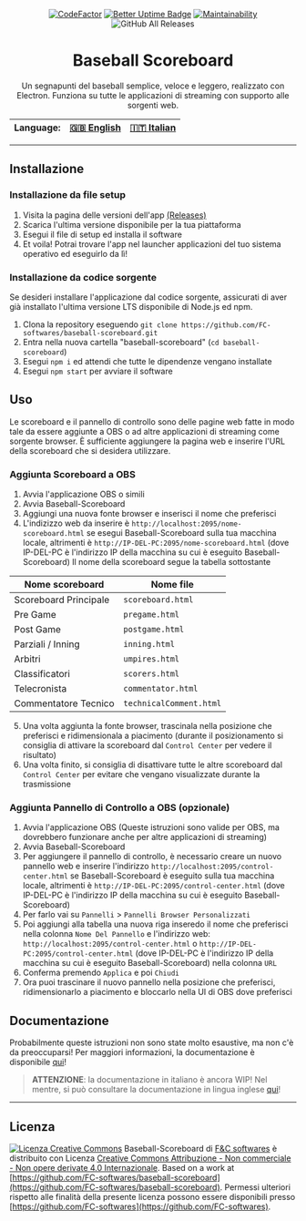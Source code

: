 <center>

<!-- ![insert banner here](file) -->

<center>

[![CodeFactor](https://www.codefactor.io/repository/github/fc-softwares/baseball-scoreboard/badge/main)](https://www.codefactor.io/repository/github/fc-softwares/baseball-scoreboard/overview/main)
[![Better Uptime Badge](https://betteruptime.com/status-badges/v1/monitor/aauk.svg)](https://betteruptime.com/?utm_source=status_badge)
[![Maintainability](https://api.codeclimate.com/v1/badges/60d1dc20274d613c67db/maintainability)](https://codeclimate.com/github/FC-softwares/baseball-scoreboard/maintainability)
![GitHub All Releases](https://img.shields.io/github/downloads/FC-softwares/baseball-scoreboard/total)

</center>

# Baseball Scoreboard
Un segnapunti del baseball semplice, veloce e leggero, realizzato con Electron.
Funziona su tutte le applicazioni di streaming con supporto alle sorgenti web.

| Language: | [ 🇬🇧 English ]( https://github.com/FC-softwares/baseball-scoreboard/blob/main/README.md )  | [ 🇮🇹 <u>Italian</u> ]( https://github.com/FC-softwares/baseball-scoreboard/blob/main/README_it.md )  |
|---|---|---|

</center>

---

## Installazione
### Installazione da file setup
1. Visita la pagina delle versioni dell'app [(Releases)](https://github.com/FC-softwares/baseball-scoreboard/releases/latest)
2. Scarica l'ultima versione disponibile per la tua piattaforma
3. Esegui il file di setup ed installa il software
4. Et voila! Potrai trovare l'app nel launcher applicazioni del tuo sistema operativo ed eseguirlo da lì!
### Installazione da codice sorgente
Se desideri installare l'applicazione dal codice sorgente, assicurati di aver già installato l'ultima versione LTS disponibile di Node.js ed npm.
1. Clona la repository eseguendo `git clone https://github.com/FC-softwares/baseball-scoreboard.git`
2. Entra nella nuova cartella "baseball-scoreboard" (`cd baseball-scoreboard`)
3. Esegui `npm i` ed attendi che tutte le dipendenze vengano installate
4. Esegui `npm start` per avviare il software

## Uso
Le scoreboard e il pannello di controllo sono delle pagine web fatte in modo tale da essere aggiunte a OBS o ad altre applicazioni di streaming come sorgente browser. È sufficiente aggiungere la pagina web e inserire l'URL della scoreboard che si desidera utilizzare.
### Aggiunta Scoreboard a OBS
1. Avvia l'applicazione OBS o simili
2. Avvia Baseball-Scoreboard
3. Aggiungi una nuova fonte browser e inserisci il nome che preferisci
4. L'indizizzo web da inserire è `http://localhost:2095/nome-scoreboard.html` se esegui Baseball-Scoreboard sulla tua macchina locale, altrimenti è `http://IP-DEL-PC:2095/nome-scoreboard.html` (dove IP-DEL-PC è l'indirizzo IP della macchina su cui è eseguito Baseball-Scoreboard) Il nome della scoreboard segue la tabella sottostante

| Nome scoreboard | Nome file |
|---|---|
| Scoreboard Principale | `scoreboard.html` |
| Pre Game | `pregame.html` |
| Post Game | `postgame.html` |
| Parziali / Inning | `inning.html` |
| Arbitri | `umpires.html` |
| Classificatori | `scorers.html` |
| Telecronista | `commentator.html` |
| Commentatore Tecnico | `technicalComment.html` |

5. Una volta aggiunta la fonte browser, trascinala nella posizione che preferisci e ridimensionala a piacimento (durante il posizionamento si consiglia di attivare la scoreboard dal `Control Center` per vedere il risultato)
6. Una volta finito, si consiglia di disattivare tutte le altre scoreboard dal `Control Center` per evitare che vengano visualizzate durante la trasmissione

### Aggiunta Pannello di Controllo a OBS (opzionale)
1. Avvia l'applicazione OBS (Queste istruzioni sono valide per OBS, ma dovrebbero funzionare anche per altre applicazioni di streaming)
2. Avvia Baseball-Scoreboard
3. Per aggiungere il pannello di controllo, è necessario creare un nuovo pannello web e inserire l'indirizzo `http://localhost:2095/control-center.html` se Baseball-Scoreboard è eseguito sulla tua macchina locale, altrimenti è `http://IP-DEL-PC:2095/control-center.html` (dove IP-DEL-PC è l'indirizzo IP della macchina su cui è eseguito Baseball-Scoreboard)
4. Per farlo vai su `Pannelli` > `Pannelli Browser Personalizzati`
5. Poi aggiungi alla tabella una nuova riga inseredo il nome che preferisci nella colonna `Nome Del Pannello` e l'indirizzo web: `http://localhost:2095/control-center.html` o `http://IP-DEL-PC:2095/control-center.html` (dove IP-DEL-PC è l'indirizzo IP della macchina su cui è eseguito Baseball-Scoreboard) nella colonna `URL`
6. Conferma premendo `Applica` e poi `Chiudi`
7. Ora puoi trascinare il nuovo pannello nella posizione che preferisci, ridimensionarlo a piacimento e bloccarlo nella UI di OBS dove preferisci

## Documentazione
Probabilmente queste istruzioni non sono state molto esaustive, ma non c'è da preoccuparsi! Per maggiori informazioni, la documentazione è disponibile [qui](https://github.com/FC-softwares/baseball-scoreboard/tree/main/docs/it/)!
> **ATTENZIONE**: la documentazione in italiano è ancora WIP! Nel mentre, si può consultare la documentazione in lingua inglese [qui](https://github.com/FC-softwares/baseball-scoreboard/tree/main/docs/en/)!

---

## Licenza
[![Licenza Creative Commons](https://i.creativecommons.org/l/by-nc-nd/4.0/88x31.png)](http://creativecommons.org/licenses/by-nc-nd/4.0/)
Baseball-Scoreboard di [F&C softwares](https://github.com/FC-softwares) è distribuito con Licenza [Creative Commons Attribuzione - Non commerciale - Non opere derivate 4.0 Internazionale](http://creativecommons.org/licenses/by-nc-nd/4.0/).
Based on a work at [https://github.com/FC-softwares/baseball-scoreboard](https://github.com/FC-softwares/baseball-scoreboard).
Permessi ulteriori rispetto alle finalità della presente licenza possono essere disponibili presso [https://github.com/FC-softwares](https://github.com/FC-softwares).

